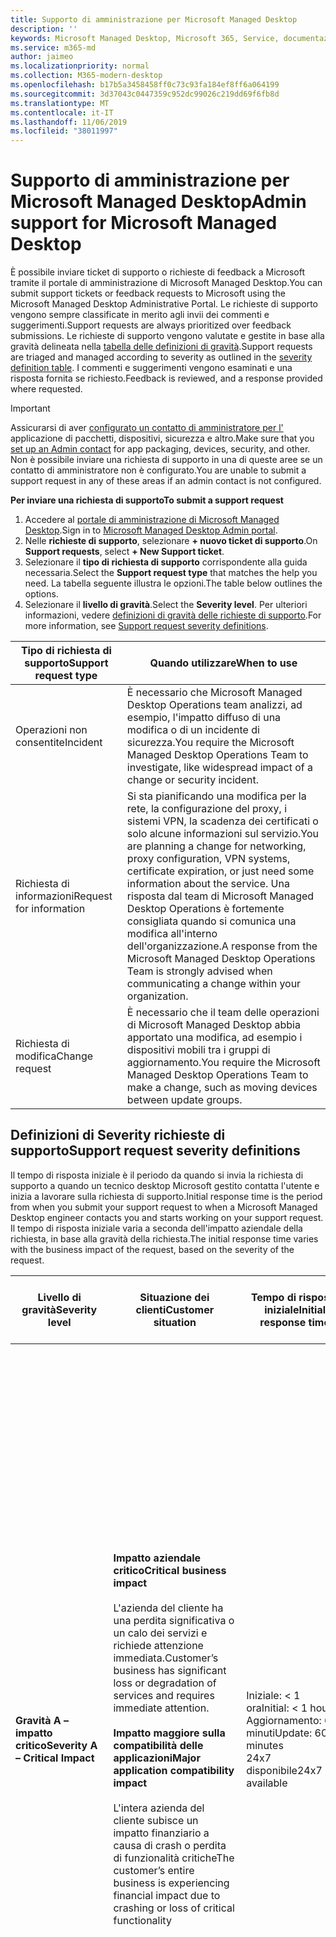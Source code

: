 ```yaml
---
title: Supporto di amministrazione per Microsoft Managed Desktop
description: ''
keywords: Microsoft Managed Desktop, Microsoft 365, Service, documentazione
ms.service: m365-md
author: jaimeo
ms.localizationpriority: normal
ms.collection: M365-modern-desktop
ms.openlocfilehash: b17b5a3458458ff0c73c93fa184ef8ff6a064199
ms.sourcegitcommit: 3d37043c0447359c952dc99026c219dd69f6fb8d
ms.translationtype: MT
ms.contentlocale: it-IT
ms.lasthandoff: 11/06/2019
ms.locfileid: "38011997"
---
```

# <a name="admin-support-for-microsoft-managed-desktop"></a><span data-ttu-id="0dee0-103">Supporto di amministrazione per Microsoft Managed Desktop</span><span class="sxs-lookup"><span data-stu-id="0dee0-103">Admin support for Microsoft Managed Desktop</span></span>

<span data-ttu-id="0dee0-104">È possibile inviare ticket di supporto o richieste di feedback a Microsoft tramite il portale di amministrazione di Microsoft Managed Desktop.</span><span class="sxs-lookup"><span data-stu-id="0dee0-104">You can submit support tickets or feedback requests to Microsoft using the Microsoft Managed Desktop Administrative Portal.</span></span> <span data-ttu-id="0dee0-105">Le richieste di supporto vengono sempre classificate in merito agli invii dei commenti e suggerimenti.</span><span class="sxs-lookup"><span data-stu-id="0dee0-105">Support requests are always prioritized over feedback submissions.</span></span> <span data-ttu-id="0dee0-106">Le richieste di supporto vengono valutate e gestite in base alla gravità delineata nella [tabella delle definizioni di gravità](#sev).</span><span class="sxs-lookup"><span data-stu-id="0dee0-106">Support requests are triaged and managed according to severity as outlined in the [severity definition table](#sev).</span></span> <span data-ttu-id="0dee0-107">I commenti e suggerimenti vengono esaminati e una risposta fornita se richiesto.</span><span class="sxs-lookup"><span data-stu-id="0dee0-107">Feedback is reviewed, and a response provided where requested.</span></span> 

>[!IMPORTANT]
><span data-ttu-id="0dee0-108">Assicurarsi di aver [configurato un contatto di amministratore per l'](../get-started/add-admin-contacts.md) applicazione di pacchetti, dispositivi, sicurezza e altro.</span><span class="sxs-lookup"><span data-stu-id="0dee0-108">Make sure that you [set up an Admin contact](../get-started/add-admin-contacts.md) for app packaging, devices, security, and other.</span></span> <span data-ttu-id="0dee0-109">Non è possibile inviare una richiesta di supporto in una di queste aree se un contatto di amministratore non è configurato.</span><span class="sxs-lookup"><span data-stu-id="0dee0-109">You are unable to submit a support request in any of these areas if an admin contact is not configured.</span></span>

<span data-ttu-id="0dee0-110">**Per inviare una richiesta di supporto**</span><span class="sxs-lookup"><span data-stu-id="0dee0-110">**To submit a support request**</span></span>
1. <span data-ttu-id="0dee0-111">Accedere al [portale di amministrazione di Microsoft Managed Desktop](https://aka.ms/mwaasportal).</span><span class="sxs-lookup"><span data-stu-id="0dee0-111">Sign in to [Microsoft Managed Desktop Admin portal](https://aka.ms/mwaasportal).</span></span> 
2. <span data-ttu-id="0dee0-112">Nelle **richieste di supporto**, selezionare **+ nuovo ticket di supporto**.</span><span class="sxs-lookup"><span data-stu-id="0dee0-112">On **Support requests**, select **+ New Support ticket**.</span></span>
3. <span data-ttu-id="0dee0-113">Selezionare il **tipo di richiesta di supporto** corrispondente alla guida necessaria.</span><span class="sxs-lookup"><span data-stu-id="0dee0-113">Select the **Support request type** that matches the help you need.</span></span> <span data-ttu-id="0dee0-114">La tabella seguente illustra le opzioni.</span><span class="sxs-lookup"><span data-stu-id="0dee0-114">The table below outlines the options.</span></span> 
4. <span data-ttu-id="0dee0-115">Selezionare il **livello di gravità**.</span><span class="sxs-lookup"><span data-stu-id="0dee0-115">Select the **Severity level**.</span></span> <span data-ttu-id="0dee0-116">Per ulteriori informazioni, vedere [definizioni di gravità delle richieste di supporto](#sev).</span><span class="sxs-lookup"><span data-stu-id="0dee0-116">For more information, see [Support request severity definitions](#sev).</span></span> 

<span data-ttu-id="0dee0-117">Tipo di richiesta di supporto</span><span class="sxs-lookup"><span data-stu-id="0dee0-117">Support request type</span></span> | <span data-ttu-id="0dee0-118">Quando utilizzare</span><span class="sxs-lookup"><span data-stu-id="0dee0-118">When to use</span></span>
--- | ---
<span data-ttu-id="0dee0-119">Operazioni non consentite</span><span class="sxs-lookup"><span data-stu-id="0dee0-119">Incident</span></span> | <span data-ttu-id="0dee0-120">È necessario che Microsoft Managed Desktop Operations team analizzi, ad esempio, l'impatto diffuso di una modifica o di un incidente di sicurezza.</span><span class="sxs-lookup"><span data-stu-id="0dee0-120">You require the Microsoft Managed Desktop Operations Team to investigate, like widespread impact of a change or security incident.</span></span>
<span data-ttu-id="0dee0-121">Richiesta di informazioni</span><span class="sxs-lookup"><span data-stu-id="0dee0-121">Request for information</span></span> | <span data-ttu-id="0dee0-122">Si sta pianificando una modifica per la rete, la configurazione del proxy, i sistemi VPN, la scadenza dei certificati o solo alcune informazioni sul servizio.</span><span class="sxs-lookup"><span data-stu-id="0dee0-122">You are planning a change for networking, proxy configuration, VPN systems, certificate expiration, or just need some information about the service.</span></span> <span data-ttu-id="0dee0-123">Una risposta dal team di Microsoft Managed Desktop Operations è fortemente consigliata quando si comunica una modifica all'interno dell'organizzazione.</span><span class="sxs-lookup"><span data-stu-id="0dee0-123">A response from the Microsoft Managed Desktop Operations Team is strongly advised when communicating a change within your organization.</span></span>
<span data-ttu-id="0dee0-124">Richiesta di modifica</span><span class="sxs-lookup"><span data-stu-id="0dee0-124">Change request</span></span> | <span data-ttu-id="0dee0-125">È necessario che il team delle operazioni di Microsoft Managed Desktop abbia apportato una modifica, ad esempio i dispositivi mobili tra i gruppi di aggiornamento.</span><span class="sxs-lookup"><span data-stu-id="0dee0-125">You require the Microsoft Managed Desktop Operations Team to make a change, such as moving devices between update groups.</span></span>

<span id="sev" />

## <a name="support-request-severity-definitions"></a><span data-ttu-id="0dee0-126">Definizioni di Severity richieste di supporto</span><span class="sxs-lookup"><span data-stu-id="0dee0-126">Support request severity definitions</span></span>

<span data-ttu-id="0dee0-127">Il tempo di risposta iniziale è il periodo da quando si invia la richiesta di supporto a quando un tecnico desktop Microsoft gestito contatta l'utente e inizia a lavorare sulla richiesta di supporto.</span><span class="sxs-lookup"><span data-stu-id="0dee0-127">Initial response time is the period from when you submit your support request to when a Microsoft Managed Desktop engineer contacts you and starts working on your support request.</span></span> <span data-ttu-id="0dee0-128">Il tempo di risposta iniziale varia a seconda dell'impatto aziendale della richiesta, in base alla gravità della richiesta.</span><span class="sxs-lookup"><span data-stu-id="0dee0-128">The initial response time varies with the business impact of the request, based on the severity of the request.</span></span>

<span data-ttu-id="0dee0-129">Livello di gravità</span><span class="sxs-lookup"><span data-stu-id="0dee0-129">Severity level</span></span>  | <span data-ttu-id="0dee0-130">Situazione dei clienti</span><span class="sxs-lookup"><span data-stu-id="0dee0-130">Customer situation</span></span> |  <span data-ttu-id="0dee0-131">Tempo di risposta iniziale</span><span class="sxs-lookup"><span data-stu-id="0dee0-131">Initial response time</span></span>   | <span data-ttu-id="0dee0-132">Risposta del cliente prevista</span><span class="sxs-lookup"><span data-stu-id="0dee0-132">Expected customer response</span></span>
--- | --- | --- | ---
<span data-ttu-id="0dee0-133">**Gravità A – impatto critico**</span><span class="sxs-lookup"><span data-stu-id="0dee0-133">**Severity A – Critical Impact**</span></span> |  <span data-ttu-id="0dee0-134">**Impatto aziendale critico**</span><span class="sxs-lookup"><span data-stu-id="0dee0-134">**Critical business impact**</span></span><br><br><span data-ttu-id="0dee0-135">L'azienda del cliente ha una perdita significativa o un calo dei servizi e richiede attenzione immediata.</span><span class="sxs-lookup"><span data-stu-id="0dee0-135">Customer’s business has significant loss or degradation of services and requires immediate attention.</span></span><br><br><span data-ttu-id="0dee0-136">**Impatto maggiore sulla compatibilità delle applicazioni**</span><span class="sxs-lookup"><span data-stu-id="0dee0-136">**Major application compatibility impact**</span></span><br><br><span data-ttu-id="0dee0-137">L'intera azienda del cliente subisce un impatto finanziario a causa di crash o perdita di funzionalità critiche</span><span class="sxs-lookup"><span data-stu-id="0dee0-137">The customer’s entire business is experiencing financial impact due to crashing or loss of critical functionality</span></span> | <span data-ttu-id="0dee0-138">Iniziale: < 1 ora</span><span class="sxs-lookup"><span data-stu-id="0dee0-138">Initial: < 1 hour</span></span><br><span data-ttu-id="0dee0-139">Aggiornamento: 60 minuti</span><span class="sxs-lookup"><span data-stu-id="0dee0-139">Update: 60 minutes</span></span><br><span data-ttu-id="0dee0-140">24x7 disponibile</span><span class="sxs-lookup"><span data-stu-id="0dee0-140">24x7 available</span></span> | <span data-ttu-id="0dee0-141">Quando si seleziona Severity A, si conferma che il problema ha un impatto critico sull'azienda, con grave perdita e degrado dei servizi.</span><span class="sxs-lookup"><span data-stu-id="0dee0-141">When you select Severity A, you confirm that the issue has critical business impact, with severe loss and degradation of services.</span></span> <br><br><span data-ttu-id="0dee0-142">Il problema richiede una risposta immediata e si impegna a una continua operazione 24x7 ogni giorno con il team Microsoft fino alla risoluzione, altrimenti Microsoft può a propria discrezione ridurre la gravità al livello B.</span><span class="sxs-lookup"><span data-stu-id="0dee0-142">The issue demands an immediate response, and you commit to continuous 24x7 operation every day with the Microsoft team until resolution, otherwise, Microsoft may at its discretion decrease the Severity to level B.</span></span><br><br> <span data-ttu-id="0dee0-143">È inoltre necessario verificare che Microsoft disponga di informazioni di contatto accurate.</span><span class="sxs-lookup"><span data-stu-id="0dee0-143">You also ensure that Microsoft has your accurate contact information.</span></span> 
<span data-ttu-id="0dee0-144">**Gravità B-impatto moderato**</span><span class="sxs-lookup"><span data-stu-id="0dee0-144">**Severity B – Moderate Impact**</span></span> |  <span data-ttu-id="0dee0-145">**Impatto aziendale moderato**</span><span class="sxs-lookup"><span data-stu-id="0dee0-145">**Moderate business impact**</span></span><br><br><span data-ttu-id="0dee0-146">L'azienda del cliente ha una perdita o un peggioramento moderato dei servizi, ma il lavoro può ragionevolmente continuare in modo compromessa.</span><span class="sxs-lookup"><span data-stu-id="0dee0-146">Customer’s business has moderate loss or degradation of services, but work can reasonably continue in an impaired manner.</span></span><br><br><span data-ttu-id="0dee0-147">**Impatto moderato sulla compatibilità delle applicazioni**</span><span class="sxs-lookup"><span data-stu-id="0dee0-147">**Moderate application compatibility impact**</span></span><br><br><span data-ttu-id="0dee0-148">Un gruppo aziendale specifico non è più produttivo, a causa di un comportamento di crash o di perdita di funzionalità critiche.</span><span class="sxs-lookup"><span data-stu-id="0dee0-148">A specific business group is no longer productive, due to crashing behavior or loss of critical functionality.</span></span> |  <span data-ttu-id="0dee0-149">Iniziale: < 4 ore</span><span class="sxs-lookup"><span data-stu-id="0dee0-149">Initial: < 4 hours</span></span><br><span data-ttu-id="0dee0-150">Aggiornamento: 12 ore</span><span class="sxs-lookup"><span data-stu-id="0dee0-150">Update: 12 hours</span></span><br><span data-ttu-id="0dee0-151">Orario di ufficio (24x7 disponibile)</span><span class="sxs-lookup"><span data-stu-id="0dee0-151">Business hours (24x7 available)</span></span> | <span data-ttu-id="0dee0-152">Quando si seleziona Severity B, si conferma che il problema ha un impatto moderato sull'azienda con perdita e degrado dei servizi, ma le soluzioni alternative consentono una continuità di business ragionevole, seppur temporanea.</span><span class="sxs-lookup"><span data-stu-id="0dee0-152">When you select Severity B, you confirm that the issue has moderate impact to your business with loss and degradation of services, but workarounds enable reasonable, albeit temporary, business continuity.</span></span> <br><br><span data-ttu-id="0dee0-153">Il problema richiede una risposta urgente.</span><span class="sxs-lookup"><span data-stu-id="0dee0-153">The issue demands an urgent response.</span></span> <span data-ttu-id="0dee0-154">Se si è scelto 24x7 quando si invia la richiesta di supporto, è necessario eseguire un'operazione continua 24x7 ogni giorno con il team Microsoft fino alla risoluzione, altrimenti Microsoft può a propria discrezione decrementare il livello C. Se si è scelto il supporto per l'orario di ufficio quando si invia un incidente di gravità B, Microsoft vi contatterà solo durante l'orario di ufficio.</span><span class="sxs-lookup"><span data-stu-id="0dee0-154">If you chose 24x7 when you submit the support request, you commit to a continuous 24x7 operation every day with the Microsoft team until resolution, otherwise, Microsoft may at its discretion decrease the severity to level C. If you chose business-hours support when you submit a Severity B incident, Microsoft will contact you during business hours only.</span></span><br><br><span data-ttu-id="0dee0-155">È inoltre necessario verificare che Microsoft disponga di informazioni di contatto accurate.</span><span class="sxs-lookup"><span data-stu-id="0dee0-155">You also ensure that Microsoft has your accurate contact information.</span></span>
<span data-ttu-id="0dee0-156">**Gravità C – impatto minimo**</span><span class="sxs-lookup"><span data-stu-id="0dee0-156">**Severity C – Minimal Impact**</span></span> |   <span data-ttu-id="0dee0-157">**Impatto aziendale minimo**</span><span class="sxs-lookup"><span data-stu-id="0dee0-157">**Minimum business impact**</span></span><br><br> <span data-ttu-id="0dee0-158">L'attività del cliente è in funzione con impedimenti minimi dei servizi.</span><span class="sxs-lookup"><span data-stu-id="0dee0-158">Customer’s business is functioning with minor impediments of services.</span></span><br><br><span data-ttu-id="0dee0-159">**Impatto di compatibilità delle applicazioni secondarie**</span><span class="sxs-lookup"><span data-stu-id="0dee0-159">**Minor application compatibility impact**</span></span><br><br><span data-ttu-id="0dee0-160">Gli utenti potenzialmente non correlati riscontrano problemi di compatibilità minori che non impediscono la produttività</span><span class="sxs-lookup"><span data-stu-id="0dee0-160">Potentially unrelated users experience minor compatibility issues that do not prevent productivity</span></span> |    <span data-ttu-id="0dee0-161">Iniziale: < 8 ore</span><span class="sxs-lookup"><span data-stu-id="0dee0-161">Initial: < 8 hours</span></span><br><span data-ttu-id="0dee0-162">Aggiornamento: 24 ore</span><span class="sxs-lookup"><span data-stu-id="0dee0-162">Update: 24 hours</span></span><br><span data-ttu-id="0dee0-163">Ore lavorative</span><span class="sxs-lookup"><span data-stu-id="0dee0-163">Business hours</span></span>  | <span data-ttu-id="0dee0-164">Quando si seleziona gravità C, si conferma che il problema ha un impatto minimo sulla propria azienda con impedimenti minori del servizio.</span><span class="sxs-lookup"><span data-stu-id="0dee0-164">When you select Severity C, you confirm that the issue has minimum impact to your business with minor impediment of service.</span></span><br><br><span data-ttu-id="0dee0-165">Per un incidente di gravità C, Microsoft vi contatterà solo durante l'orario di ufficio.</span><span class="sxs-lookup"><span data-stu-id="0dee0-165">For a Severity C incident, Microsoft will contact you during business hours only.</span></span><br><br><span data-ttu-id="0dee0-166">È inoltre necessario verificare che Microsoft disponga delle informazioni di contatto accurate</span><span class="sxs-lookup"><span data-stu-id="0dee0-166">You also ensure that Microsoft has your accurate contact information</span></span>

<span data-ttu-id="0dee0-167">Dettagli aggiuntivi:</span><span class="sxs-lookup"><span data-stu-id="0dee0-167">Additional details:</span></span>
- <span data-ttu-id="0dee0-168">**Lingue di supporto** : tutto il supporto è disponibile in inglese.</span><span class="sxs-lookup"><span data-stu-id="0dee0-168">**Support languages** - All support is provided in English.</span></span>
- <span data-ttu-id="0dee0-169">**Modifiche a livello di gravità** -Microsoft può declassare il livello di gravità se il cliente non è in grado di fornire risorse o risposte adeguate per consentire a Microsoft di proseguire con gli sforzi di risoluzione dei problemi.</span><span class="sxs-lookup"><span data-stu-id="0dee0-169">**Severity level changes** - Microsoft may downgrade the severity level if the customer is not able to provide adequate resources or responses to enable Microsoft to continue with problem resolution efforts.</span></span> 
- <span data-ttu-id="0dee0-170">**Orario di ufficio** -per la maggior parte dei paesi, l'orario di ufficio è compreso tra 9:00 e 5:00, ora solare Pacifico.</span><span class="sxs-lookup"><span data-stu-id="0dee0-170">**Business hours** - For most countries, business hours are from 9:00 AM to 5:00 PM, Pacific Standard Time.</span></span>
- <span data-ttu-id="0dee0-171">**Compatibilità delle applicazioni** -per un problema di compatibilità delle applicazioni da considerare, deve essere presente un errore riproducente, della stessa versione dell'applicazione, tra la versione precedente e quella corrente di Windows o Office.</span><span class="sxs-lookup"><span data-stu-id="0dee0-171">**Application compatibility** - For an application compatibility issue to be considered, there must be a reproduceable error, of the same version of the application, between the previous and current version of Windows or Office.</span></span> <span data-ttu-id="0dee0-172">Per risolvere i problemi di compatibilità delle applicazioni, Microsoft richiede l'utilizzo di un punto di contatto del cliente.</span><span class="sxs-lookup"><span data-stu-id="0dee0-172">To resolve application compatibility issues, Microsoft requires a customer point of contact to work with.</span></span> <span data-ttu-id="0dee0-173">L'individuo deve collaborare direttamente con il team di Fast Track per analizzare e risolvere il problema.</span><span class="sxs-lookup"><span data-stu-id="0dee0-173">The individual must work directly with our Fast Track team to investigate and resolve the issue.</span></span>
- <span data-ttu-id="0dee0-174">**Tempo di risposta del cliente** Se un cliente non è in grado di soddisfare i requisiti di risposta previsti, Microsoft retrocederà la richiesta di un livello di gravità, a un minimo di gravità C. Se un cliente non risponde alle richieste di azione, Microsoft consentirà di attenuare e chiudere la richiesta di supporto entro 48 ore dall'ultima richiesta.</span><span class="sxs-lookup"><span data-stu-id="0dee0-174">**Customer response time** If a customer is unable to meet the expected response requirements, Microsoft will downgrade the request by one severity level, to a minimum of Severity C. If a customer is unresponsive to requests for action, Microsoft will mitigate and close the support request within 48 hours of the last request.</span></span>


## <a name="providing-administrator-rights-to-specific-users"></a><span data-ttu-id="0dee0-175">Fornire i diritti di amministratore per utenti specifici</span><span class="sxs-lookup"><span data-stu-id="0dee0-175">Providing administrator rights to specific users</span></span>

<span data-ttu-id="0dee0-176">Durante l'utilizzo del personale di supporto, potrebbe essere necessario fornire i diritti di amministratore locale a un utente di un dispositivo per facilitare la risoluzione dei problemi.</span><span class="sxs-lookup"><span data-stu-id="0dee0-176">While working with support personnel, you might need to provide local administrator rights to a user on a device to assist with troubleshooting.</span></span> <span data-ttu-id="0dee0-177">A tale scopo, è necessario disporre già dei diritti di amministratore globale o del dispositivo in Microsoft Intune per il proprio account.</span><span class="sxs-lookup"><span data-stu-id="0dee0-177">To do this, you must already have global administrator or device administrator rights in Microsoft Intune for your own account.</span></span> <span data-ttu-id="0dee0-178">Eseguire una delle operazioni seguenti, a seconda della situazione:</span><span class="sxs-lookup"><span data-stu-id="0dee0-178">Follow either one of these steps, depending on your situation:</span></span>

- <span data-ttu-id="0dee0-179">Se gli utenti vengono sincronizzati dall'account di Active Directory locale, eseguire **net localgroup Administrators/Add "Contoso\username"** da un prompt dei comandi con privilegi elevati.</span><span class="sxs-lookup"><span data-stu-id="0dee0-179">If your users are synchronized from on-premises Active Directory account, run **net localgroup administrators /add "Contoso\username"** from an elevated command prompt.</span></span>
- <span data-ttu-id="0dee0-180">Se gli utenti vengono creati in Azure Active Directory, eseguire **net localgroup Administrators/Add "AzureAD\UserUpn"** da un prompt dei comandi con privilegi elevati.</span><span class="sxs-lookup"><span data-stu-id="0dee0-180">If your users are created in Azure Active Directory, run **net localgroup administrators /add "AzureAD\UserUpn"** from an elevated command prompt.</span></span>

## <a name="additional-resources"></a><span data-ttu-id="0dee0-181">Altre risorse</span><span class="sxs-lookup"><span data-stu-id="0dee0-181">Additional resources</span></span>
- <span data-ttu-id="0dee0-182">[Supporto per gli utenti finali per Microsoft Managed Desktop](end-user-support.md).</span><span class="sxs-lookup"><span data-stu-id="0dee0-182">[End user support for Microsoft Managed Desktop](end-user-support.md).</span></span> 
- <span data-ttu-id="0dee0-183">[Supporto per Microsoft Managed Desktop](../service-description/support.md).</span><span class="sxs-lookup"><span data-stu-id="0dee0-183">[Support for Microsoft Managed Desktop](../service-description/support.md).</span></span> 
- <span data-ttu-id="0dee0-184">Se si è già abbonati a Microsoft Managed Desktop, è possibile trovare procedure dettagliate, flussi di processo, istruzioni di lavoro e domande frequenti sulla guida di amministrazione di Microsoft Managed Desktop nella sezione **risorse online** dell' [amministratore Microsoft Managed Desktop Portale](https://aka.ms/mwaasportal).</span><span class="sxs-lookup"><span data-stu-id="0dee0-184">If you already subscribe to Microsoft Managed Desktop, you can find detailed procedures, process flows, work instructions, and FAQs in the Microsoft Managed Desktop Admin Guide in the **Online resources** section of the [Microsoft Managed Desktop Admin Portal](https://aka.ms/mwaasportal).</span></span>
